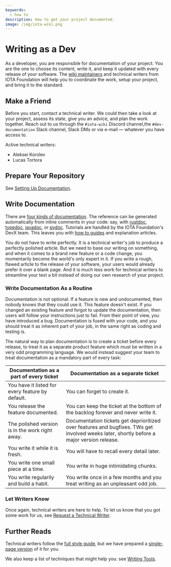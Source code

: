 ```yaml
---
keywords:
  - how to
description: How to get your project documented.
image: /img/iota-wiki.png
---
```


# Writing as a Dev

As a developer, you are responsible for documentation of your project. You are the one to choose its content, write it, and keep it updated with every release of your software. The [wiki maintainers](https://wiki.iota.org/team) and technical writers from IOTA Foundation will help you to coordinate the work, setup your project, and bring it to the standard.

## Make a Friend

Before you start, contact a technical writer. We could then take a look at your project, assess its state, give you an advice, and plan the work together. Reach out to us through the `#iota-wiki` Discord channel,the `#dev-documentation` Slack channel, Slack DMs or via e-mail — whatever you have access to.

Active technical writers:

- Aleksei Korolev
- Lucas Tortora

## Prepare Your Repository

See [Setting Up Documentation](../how_tos/documentation_setup.md).

## Write Documentation

There are [four kinds of documentation](../reference/structure/overview.md). The reference can be generated automatically from inline comments in your code: say, with [rustdoc](https://doc.rust-lang.org/rustdoc/index.html), [typedoc](https://typedoc.org/), [javadoc](https://docs.oracle.com/javase/8/docs/technotes/tools/windows/javadoc.html), or [pydoc](https://docs.python.org/3/library/pydoc.html). Tutorials are handled by the IOTA Foundation's DevX team. This leaves you with [how to guides](../how_tos/how_to_write_how_tos.md) and explanation articles.

You do not have to write perfectly. It is a technical writer's job to produce a perfectly polished article. But we need to base our writing on something, and when it comes to a brand new feature or a code change, you momentarily become the world's only expert in it. If you write a rough, flawed article to the release of your software, your users would already prefer it over a blank page. And it is much less work for technical writers to streamline your text a bit instead of doing our own research of your project.

### Write Documentation As a Routine 

Documentation is not optional. If a feature is new and undocumented, then nobody knows that they could use it. This feature doesn't exist. If you changed an existing feature and forgot to update the documentation, then users will follow your instructions just to fail. From their point of view, you have introduced a bug. Documentation is fused with your code, and you should treat it as inherent part of your job, in the same right as coding and testing is.

The natural way to plan documentation is to create a ticket before every release, to treat it as a separate product feature which must be written in a very odd programming language. We would instead suggest your team to treat documentation as a mandatory part of every task:

|Documentation as a part of every ticket           |Documentation as a separate ticket                                                |
|---                                               |---                                                                               |
|You have it listed for every feature by default.  | You can forget to create it.                                                     |
|You release the feature documented.               | You can keep the ticket at the bottom of the backlog forever and never write it. |
|The polished version is in the work right away.   | Documentation tickets get deprioritized over features and bugfixes. TWs get involved weeks later, shortly before a major version release.  |
|You write it while it is fresh.                   | You will have to recall every detail later.                                      |
|You write one small piece at a time.              | You write in huge intimidating chunks.                                           |                                     
|You write regularily and build a habit.           | You write once in a few months and you treat writing as an unpleasant odd job.   |

### Let Writers Know

Once again, technical writers are here to help. To let us know that you got some work for us, see [Request a Technical Writer](../how_tos/request_tw.md).

## Further Reads

Technical writers follow the [full style guide](../reference/style/manifesto.md), but we have prepared a [single-page version](./quick_advice.md) of it for you.

We also keep a list of techniques that might help you: see [Writing Tools](../explanations/tools/).